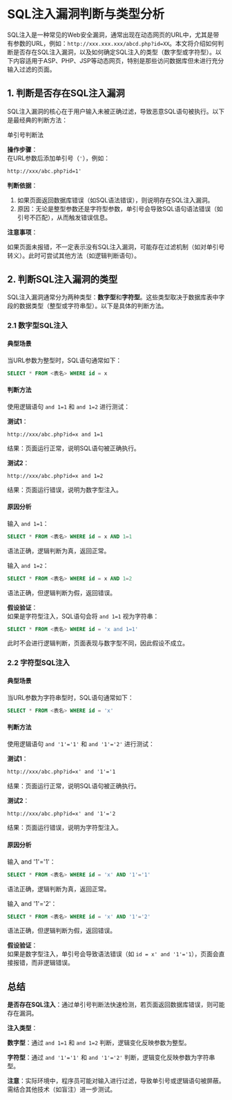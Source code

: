 # SQL注入漏洞判断与类型分析

SQL注入是一种常见的Web安全漏洞，通常出现在动态网页的URL中，尤其是带有参数的URL，例如：`http://xxx.xxx.xxx/abcd.php?id=XX`。本文将介绍如何判断是否存在SQL注入漏洞，以及如何确定SQL注入的类型（数字型或字符型）。以下内容适用于ASP、PHP、JSP等动态网页，特别是那些访问数据库但未进行充分输入过滤的页面。

## 1. 判断是否存在SQL注入漏洞

SQL注入漏洞的核心在于用户输入未被正确过滤，导致恶意SQL语句被执行。以下是最经典的判断方法：

单引号判断法

**操作步骤**：  
在URL参数后添加单引号（`'`），例如：  

```html
http://xxx/abc.php?id=1'
```

**判断依据**：  

1. 如果页面返回数据库错误（如SQL语法错误），则说明存在SQL注入漏洞。  
2. 原因：无论是整型参数还是字符型参数，单引号会导致SQL语句语法错误（如引号不匹配），从而触发错误信息。  

**注意事项**：  

如果页面未报错，不一定表示没有SQL注入漏洞，可能存在过滤机制（如对单引号转义）。此时可尝试其他方法（如逻辑判断语句）。

## 2. 判断SQL注入漏洞的类型

SQL注入漏洞通常分为两种类型：**数字型**和**字符型**。这些类型取决于数据库表中字段的数据类型（整型或字符串型）。以下是具体的判断方法。

### 2.1 数字型SQL注入

#### 典型场景

当URL参数为整型时，SQL语句通常如下：  

```sql
SELECT * FROM <表名> WHERE id = x
```

#### 判断方法

使用逻辑语句 `and 1=1` 和 `and 1=2` 进行测试：  

**测试1**：  

```
http://xxx/abc.php?id=x and 1=1
```

结果：页面运行正常，说明SQL语句被正确执行。  

**测试2**：  

```
http://xxx/abc.php?id=x and 1=2
```

结果：页面运行错误，说明为数字型注入。

#### 原因分析

输入 `and 1=1`：  

```sql
SELECT * FROM <表名> WHERE id = x AND 1=1
```

语法正确，逻辑判断为真，返回正常。  

输入 `and 1=2`：  

```sql
SELECT * FROM <表名> WHERE id = x AND 1=2
```

语法正确，但逻辑判断为假，返回错误。  

**假设验证**：  
如果是字符型注入，SQL语句会将 `and 1=1` 视为字符串：  

```sql
SELECT * FROM <表名> WHERE id = 'x and 1=1'
```

此时不会进行逻辑判断，页面表现与数字型不同，因此假设不成立。

### 2.2 字符型SQL注入

#### 典型场景

当URL参数为字符串型时，SQL语句通常如下：  

```sql
SELECT * FROM <表名> WHERE id = 'x'
```

#### 判断方法

使用逻辑语句 `and '1'='1'` 和 `and '1'='2'` 进行测试：  

**测试1**：  

```html
http://xxx/abc.php?id=x' and '1'='1
```

结果：页面运行正常，说明SQL语句被正确执行。  

**测试2**：  

```html
http://xxx/abc.php?id=x' and '1'='2
```

结果：页面运行错误，说明为字符型注入。

#### 原因分析

输入 and '1'='1'： 

```sql
SELECT * FROM <表名> WHERE id = 'x' AND '1'='1'
```

语法正确，逻辑判断为真，返回正常。  

输入 and '1'='2'：   

```sql
SELECT * FROM <表名> WHERE id = 'x' AND '1'='2'
```

语法正确，但逻辑判断为假，返回错误。  

**假设验证**：  
如果是数字型注入，单引号会导致语法错误（如 `id = x' and '1'='1`），页面会直接报错，而非逻辑错误。

## 总结

**是否存在SQL注入**：通过单引号判断法快速检测，若页面返回数据库错误，则可能存在漏洞。  

**注入类型**：  

**数字型**：通过 `and 1=1` 和 `and 1=2` 判断，逻辑变化反映参数为整型。  

**字符型**：通过 `and '1'='1'` 和 `and '1'='2'` 判断，逻辑变化反映参数为字符串型。  

**注意**：实际环境中，程序员可能对输入进行过滤，导致单引号或逻辑语句被屏蔽。需结合其他技术（如盲注）进一步测试。
